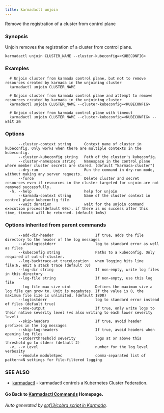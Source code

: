```yaml
---
title: karmadactl unjoin
---
```


Remove the registration of a cluster from control plane

### Synopsis

Unjoin removes the registration of a cluster from control plane.

```
karmadactl unjoin CLUSTER_NAME --cluster-kubeconfig=<KUBECONFIG>
```

### Examples

```
  # Unjoin cluster from karmada control plane, but not to remove resources created by karmada in the unjoining cluster
  karmadactl unjoin CLUSTER_NAME
  
  # Unjoin cluster from karmada control plane and attempt to remove resources created by karmada in the unjoining cluster
  karmadactl unjoin CLUSTER_NAME --cluster-kubeconfig=<KUBECONFIG>
  
  # Unjoin cluster from karmada control plane with timeout
  karmadactl unjoin CLUSTER_NAME --cluster-kubeconfig=<KUBECONFIG> --wait 2m
```

### Options

```
      --cluster-context string      Context name of cluster in kubeconfig. Only works when there are multiple contexts in the kubeconfig.
      --cluster-kubeconfig string   Path of the cluster's kubeconfig.
      --cluster-namespace string    Namespace in the control plane where member cluster secrets are stored. (default "karmada-cluster")
      --dry-run                     Run the command in dry-run mode, without making any server requests.
      --force                       Delete cluster and secret resources even if resources in the cluster targeted for unjoin are not removed successfully.
  -h, --help                        help for unjoin
      --karmada-context string      Name of the cluster context in control plane kubeconfig file.
      --wait duration               wait for the unjoin command execution process(default 60s), if there is no success after this time, timeout will be returned. (default 1m0s)
```

### Options inherited from parent commands

```
      --add-dir-header                   If true, adds the file directory to the header of the log messages
      --alsologtostderr                  log to standard error as well as files
      --kubeconfig string                Paths to a kubeconfig. Only required if out-of-cluster.
      --log-backtrace-at traceLocation   when logging hits line file:N, emit a stack trace (default :0)
      --log-dir string                   If non-empty, write log files in this directory
      --log-file string                  If non-empty, use this log file
      --log-file-max-size uint           Defines the maximum size a log file can grow to. Unit is megabytes. If the value is 0, the maximum file size is unlimited. (default 1800)
      --logtostderr                      log to standard error instead of files (default true)
      --one-output                       If true, only write logs to their native severity level (vs also writing to each lower severity level)
      --skip-headers                     If true, avoid header prefixes in the log messages
      --skip-log-headers                 If true, avoid headers when opening log files
      --stderrthreshold severity         logs at or above this threshold go to stderr (default 2)
  -v, --v Level                          number for the log level verbosity
      --vmodule moduleSpec               comma-separated list of pattern=N settings for file-filtered logging
```

### SEE ALSO

* [karmadactl](karmadactl.md)	 - karmadactl controls a Kubernetes Cluster Federation.

#### Go Back to [Karmadactl Commands](karmadactl_index) Homepage.


###### Auto generated by [spf13/cobra script in Karmada](https://github.com/karmada-io/karmada/tree/master/hack/tools/genkarmadactldocs).